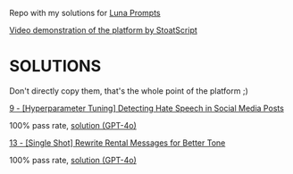 Repo with my solutions for [Luna Prompts](https://lunaprompts.com/)

[Video demonstration of the platform by StoatScript](https://www.youtube.com/watch?v=8dK8JlX_8n0)

# SOLUTIONS
Don't directly copy them, that's the whole point of the platform ;)

[9 - [Hyperparameter Tuning] Detecting Hate Speech in Social Media Posts](https://lunaprompts.com/challenges/9)

100% pass rate, [solution (GPT-4o)](https://github.com/mikaeltorni/luna_prompts/blob/master/9_Hyperparameter_Tuning-Detecting_Hate_Speech_in_Social_Media_Posts-GPT-4o.md)


[13 - [Single Shot] Rewrite Rental Messages for Better Tone](https://lunaprompts.com/challenges/13)

100% pass rate, [solution (GPT-4o)](https://github.com/mikaeltorni/luna_prompts/blob/master/13_Single_Shot-Rewrite_Rental_Messages_for_Better_Tone-GPT-4o.md)


